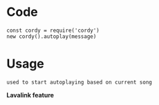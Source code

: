 # Code
```
const cordy = require('cordy')
new cordy().autoplay(message)
```
# Usage
```
used to start autoplaying based on current song
```
**Lavalink feature**